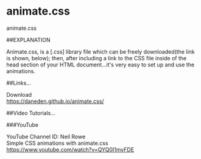 # animate.css
animate.css

##EXPLANATION

Animate.css, is a [.css] library file which can be freely downloaded(the link is shown, below); then, after including a link to the CSS file inside of the head section of your HTML document...it's very easy to set up and use the animations.

##Links...

Download  
https://daneden.github.io/animate.css/  

##Video Tutorials...

###YouTube

YouTube Channel ID: Neil Rowe  
Simple CSS animations with animate.css  
https://www.youtube.com/watch?v=QYQ0I1mvFDE   
